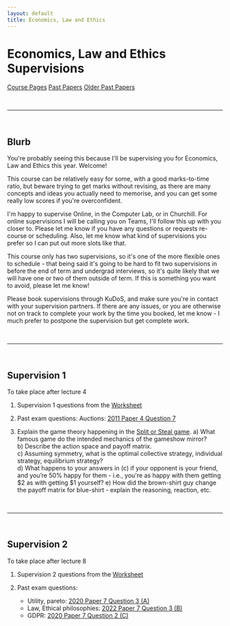 ```yaml
---
layout: default
title: Economics, Law and Ethics
---
```


# Economics, Law and Ethics Supervisions
[Course Pages](https://www.cl.cam.ac.uk/teaching/2526/EconLaw/)
[Past Papers](https://www.cl.cam.ac.uk/teaching/exams/pastpapers/t-EconomicsLawandEthics.html)
[Older Past Papers](https://www.cl.cam.ac.uk/teaching/exams/pastpapers/t-EconomicsandLaw.html)

<br>

---

<br>

## Blurb

You're probably seeing this because I'll be supervising you for Economics, Law and Ethics this year. Welcome!

This course can be relatively easy for some, with a good marks-to-time ratio, but beware trying to get marks without revising, as there are many concepts and ideas you actually need to memorise, and you can get some really low scores if you're overconfident.

I'm happy to supervise Online, in the Computer Lab, or in Churchill. For online supervisions I will be calling you on Teams, I'll follow this up with you closer to. Please let me know if you have any questions or requests re- course or scheduling. Also, let me know what kind of supervisions you prefer so I can put out more slots like that. 

This course only has two supervisions, so it's one of the more flexible ones to schedule - that being said it's going to be hard to fit two supervisions in before the end of term and undergrad interviews, so it's quite likely that we will have one or two of them outside of term. If this is something you want to avoid, please let me know!

Please book supervisions through KuDoS, and make sure you're in contact with your supervision partners. If there are any issues, or you are otherwise not on track to complete your work by the time you booked, let me know - I much prefer to postpone the supervision but get complete work.

<br>

---

<br>

## Supervision 1
To take place after lecture 4

1. Supervision 1 questions from the [Worksheet](https://www.cl.cam.ac.uk/teaching/2425/EconLaw/supervision-material-2024-25.pdf)

2. Past exam questions:
Auctions: [2011 Paper 4 Question 7](https://www.cl.cam.ac.uk/teaching/exams/pastpapers/y2011p4q7.pdf)

3. Explain the game theory happening in the [Split or Steal game](https://www.youtube.com/watch?v=S0qjK3TWZE8).
a) What famous game do the intended mechanics of the gameshow mirror?  
b) Describe the action space and payoff matrix.  
c) Assuming symmetry, what is the optimal collective strategy, individual strategy, equilibrium strategy?  
d) What happens to your answers in (c) if your opponent is your friend, and you’re 50% happy for them - i.e., you're as happy with them getting \$2 as with getting \$1 yourself?
e) How did the brown-shirt guy change the payoff matrix for blue-shirt - explain the reasoning, reaction, etc.

<br>

---

<br>

## Supervision 2
To take place after lecture 8

1. Supervision 2 questions from the [Worksheet](https://www.cl.cam.ac.uk/teaching/2425/EconLaw/supervision-material-2024-25.pdf)

2. Past exam questions:
   - Utility, pareto: [2020 Paper 7 Question 3 (A)](https://www.cl.cam.ac.uk/teaching/exams/pastpapers/y2020p7q3.pdf)  
   - Law, Ethical philosophies: [2022 Paper 7 Question 3 (B)](https://www.cl.cam.ac.uk/teaching/exams/pastpapers/y2022p7q3.pdf)  
   - GDPR: [2020 Paper 7 Question 2 (C)](https://www.cl.cam.ac.uk/teaching/exams/pastpapers/y2020p7q2.pdf)
